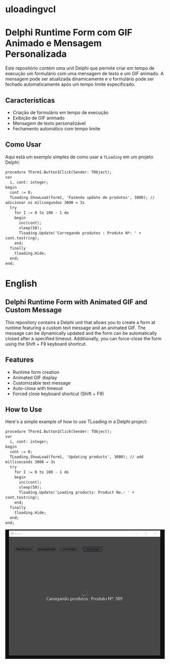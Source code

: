 # uloadingvcl
# Delphi Runtime Form com GIF Animado e Mensagem Personalizada

Este repositório contém uma unit Delphi que permite criar em tempo de execução um formulário com uma mensagem de texto e um GIF animado. A mensagem pode ser atualizada dinamicamente e o formulário pode ser fechado automaticamente após um tempo limite especificado.

## Características

- Criação de formulário em tempo de execução
- Exibição de GIF animado
- Mensagem de texto personalizável
- Fechamento automático com tempo limite

## Como Usar

Aqui está um exemplo simples de como usar a `TLoading` em um projeto Delphi:

```delphi
procedure TForm1.Button1Click(Sender: TObject);
var
  i, cont: integer;
begin
  cont := 0;
  TLoading.ShowLoad(form1, 'Fazendo update de produtos', 3000); // adicionar os milisegundos 3000 = 3s
  try
    for I := 0 to 100 - 1 do
    begin
      inc(cont);
      sleep(50);
      Tloading.Update('Carregando produtos : Produto Nº: ' + cont.tostring);
    end;
  finally
    tloading.Hide;
  end;
end;
```

# English
## Delphi Runtime Form with Animated GIF and Custom Message

This repository contains a Delphi unit that allows you to create a form at runtime featuring a custom text message and an animated GIF. The message can be dynamically updated and the form can be automatically closed after a specified timeout. Additionally, you can force-close the form using the Shift + F9 keyboard shortcut.

## Features
- Runtime form creation
- Animated GIF display
- Customizable text message
- Auto-close with timeout
- Forced close keyboard shortcut (Shift + F9)

## How to Use
Here's a simple example of how to use TLoading in a Delphi project:

```delphi
procedure TForm1.Button1Click(Sender: TObject);
var
  i, cont: integer;
begin
  cont := 0;
  TLoading.ShowLoad(form1, 'Updating products', 3000); // add milliseconds 3000 = 3s
  try
    for I := 0 to 100 - 1 do
    begin
      inc(cont);
      sleep(50);
      Tloading.Update('Loading products: Product No.: ' + cont.tostring);
    end;
  finally
    tloading.Hide;
  end;
end;
```

![Screenshot do Projeto](Screenshot.png)


